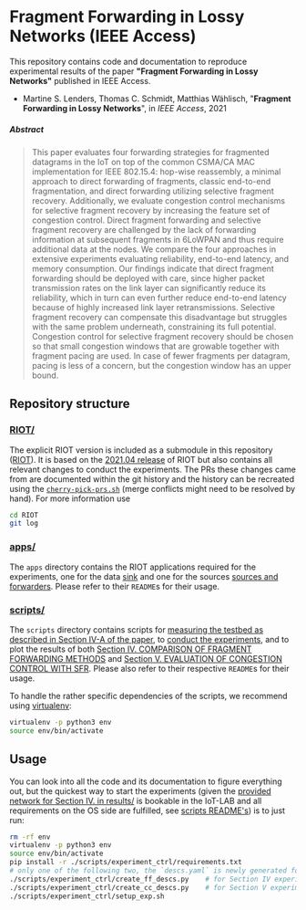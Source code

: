 # Fragment Forwarding in Lossy Networks (IEEE Access)

<!-- TODO badges -->

This repository contains code and documentation to reproduce experimental
results of the paper **"Fragment Forwarding in Lossy Networks"** published in
IEEE Access.

* Martine S. Lenders, Thomas C. Schmidt, Matthias Wählisch, "**Fragment
  Forwarding in Lossy Networks**", in *IEEE Access*, <!-- TODO vol, pp --> 2021
  <!-- TODO DOI -->

##### Abstract

> This paper evaluates four forwarding strategies for fragmented datagrams in the IoT on top of the common CSMA/CA MAC implementation for IEEE 802.15.4:
> hop-wise reassembly, a minimal approach to direct forwarding of fragments, classic end-to-end fragmentation, and direct forwarding utilizing selective fragment recovery.
> Additionally, we evaluate congestion control mechanisms for selective fragment recovery by increasing the feature set of congestion control.
> Direct fragment forwarding and selective fragment recovery are challenged by the lack of forwarding information at subsequent fragments in 6LoWPAN and thus require additional data at the nodes.
> We compare the four approaches in extensive experiments evaluating reliability, end-to-end latency, and memory consumption.
> Our findings indicate  that direct fragment forwarding should be deployed with care, since higher packet transmission rates on the link layer can significantly reduce its reliability, which in turn can even further reduce end-to-end latency because of highly increased link layer retransmissions.
> Selective fragment recovery can compensate this disadvantage but struggles with the same problem underneath, constraining its full potential.
> Congestion control for selective fragment recovery should be chosen so that small congestion windows that are growable together with fragment pacing are used.
> In case of fewer fragments per datagram, pacing is less of a concern, but the congestion window has an upper bound.

[paper-badge]: https://img.shields.io/badge/Paper-IEEE%20Xplore-green

## Repository structure

### [RIOT/][RIOT]
The explicit RIOT version is included as a submodule in this repository
([RIOT]). It is based on the [2021.04 release][2021.04] of RIOT but also
contains all relevant changes to conduct the experiments. The PRs these changes
came from are documented within the git history and the history can be recreated
using the [`cherry-pick-prs.sh`](./cherry-pick-prs.sh) (merge conflicts might
need to be resolved by hand). For more information use

```sh
cd RIOT
git log
```

### [apps/](./apps)
The `apps` directory contains the RIOT applications required for the
experiments, one for the data [sink](./apps/sink) and one for the sources
[sources and forwarders](./apps/source). Please refer to their `README`s for
their usage.

### [scripts/](./scripts)
The `scripts` directory contains scripts for [measuring the testbed as
described in Section IV-A of the paper](./scripts/testbed_measure), to [conduct
the experiments](./scripts/experiment_ctrl), and to plot the results of both
[Section IV. COMPARISON OF FRAGMENT FORWARDING METHODS](./scripts/plots-ff)
and [Section V. EVALUATION OF CONGESTION CONTROL WITH SFR](./scripts/plots-cc).
Please also refer to their respective `README`s for their usage.

To handle the rather specific dependencies of the scripts, we recommend using
[virtualenv]:

```sh
virtualenv -p python3 env
source env/bin/activate
```

[virtualenv]: https://virtualenv.pypa.io/en/latest/

Usage
-----
You can look into all the code and its documentation to figure everything out,
but the quickest way to start the experiments (given the [provided network for
Section IV. in results/](./results/m3-57x9938589e.edgelist.gz) is bookable in
the IoT-LAB and all requirements on the OS side are fulfilled, see [scripts
README's](./scripts/experiment_ctrl/README.md)) is to just run:

```sh
rm -rf env
virtualenv -p python3 env
source env/bin/activate
pip install -r ./scripts/experiment_ctrl/requirements.txt
# only one of the following two, the `descs.yaml` is newly generated for either
./scripts/experiment_ctrl/create_ff_descs.py    # for Section IV experiments
./scripts/experiment_ctrl/create_cc_descs.py    # for Section V experiments
./scripts/experiment_ctrl/setup_exp.sh
```

[RIOT]: https://github.com/5G-I3/RIOT-public/tree/ieee-access-2021
[2021.04]: https://github.com/RIOT-OS/RIOT/releases/tag/2021.04
